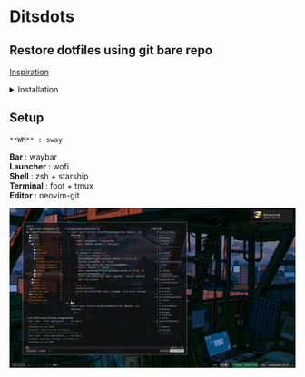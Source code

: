 # Ditsdots

## Restore dotfiles using git bare repo

[Inspiration](https://harfangk.github.io/2016/09/18/manage-dotfiles-with-a-git-bare-repository.html)

<details>
  <summary> Installation </summary>

    ```bash
      alias dfs="/usr/bin/git --git-dir $HOME/.dotfiles/ --work-tree=$HOME"
      git clone --bare git@github.com:etrnal70/ditsdots.git $HOME/.dotfiles
      dfs checkout
      dfs config --local status.showUntrackedFiles no
    ```

</details>

## Setup

    **WM** : sway

**Bar** : waybar  
**Launcher** : wofi  
**Shell** : zsh + starship  
**Terminal** : foot + tmux  
**Editor** : neovim-git

![Desktop](https://github.com/etrnal70/ditsdots/blob/master/pic.png)
